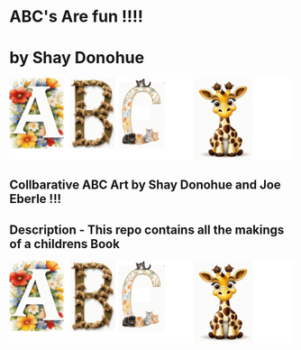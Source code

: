 # ABC's Are fun !!!!  
# by Shay Donohue 

![Code Logo](code.png)

## Collbarative ABC Art by Shay Donohue and Joe Eberle  !!! 

## Description - This repo contains all the makings of a childrens Book 

![sample Logo](sample.png)


